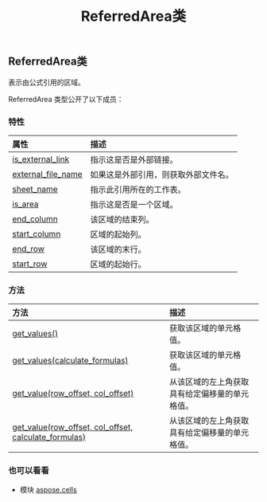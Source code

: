 ﻿---
title: ReferredArea类
second_title: Aspose.Cells for Python via .NET API 参考文献
description:
type: docs
weight: 1270
url: /zh/python-net/aspose.cells/referredarea/
is_root: false
---
## ReferredArea类
表示由公式引用的区域。



ReferredArea 类型公开了以下成员：

### 特性
|属性|描述|
| :- | :- |
| [is_external_link](/cells/zh/python-net/aspose.cells/referredarea/is_external_link) |指示这是否是外部链接。|
| [external_file_name](/cells/zh/python-net/aspose.cells/referredarea/external_file_name) |如果这是外部引用，则获取外部文件名。|
| [sheet_name](/cells/zh/python-net/aspose.cells/referredarea/sheet_name) |指示此引用所在的工作表。|
| [is_area](/cells/zh/python-net/aspose.cells/referredarea/is_area) |指示这是否是一个区域。|
| [end_column](/cells/zh/python-net/aspose.cells/referredarea/end_column) |该区域的结束列。|
| [start_column](/cells/zh/python-net/aspose.cells/referredarea/start_column) |区域的起始列。|
| [end_row](/cells/zh/python-net/aspose.cells/referredarea/end_row) |该区域的末行。|
| [start_row](/cells/zh/python-net/aspose.cells/referredarea/start_row) |区域的起始行。|


### 方法
|方法|描述|
| :- | :- |
| [get_values()](/cells/zh/python-net/aspose.cells/referredarea/get_values/#) |获取该区域的单元格值。|
| [get_values(calculate_formulas)](/cells/zh/python-net/aspose.cells/referredarea/get_values/#bool) |获取该区域的单元格值。|
| [get_value(row_offset, col_offset)](/cells/zh/python-net/aspose.cells/referredarea/get_value/#int-int) |从该区域的左上角获取具有给定偏移量的单元格值。|
| [get_value(row_offset, col_offset, calculate_formulas)](/cells/zh/python-net/aspose.cells/referredarea/get_value/#int-int-bool) |从该区域的左上角获取具有给定偏移量的单元格值。|



### 也可以看看
* 模块 [aspose.cells](..)
